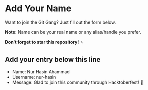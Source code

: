 # Add Your Name

Want to join the Git Gang? Just fill out the form below.

**Note:** Name can be your real name or any alias/handle you prefer.

**Don't forget to star this repository!** ⭐

## Add your entry below this line

- Name: Nur Hasin Ahammad
- Username: nur-hasin
- Message: Glad to join this community through Hacktoberfest! 🚀
